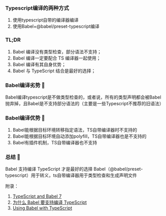 
### Typescript编译的两种方式
1. 使用typescript自带的编译器编译
2. 使用Babel+@babel/preset-typescript编译

### **TL;DR**
1. Babel 编译没有类型检查，部分语法不支持；
2. Babel 编译一定要配合 TS 编译器一起使用；
3. Babel 编译有其自身优势；
4. Babel 与 TypeScript 结合是最好的选择；

### Babel编译劣势 🐛
Babel编译typescript是不做类型检查的，或者说，所有的类型声明都会被Babel抛弃掉，且Babel是不支持部分语法的（主要是一些Typescript不推荐的旧语法）

### Babel编译优势 🎉
1. Babel能根据目标环境转移指定语法，TS自带编译器时不支持的  
2. Babel能根据目标环境自动添加polyfill，TS自带编译器也是不支持的
3. Babel有插件机制，TS自带编译器也不支持

### 总结 🦓
Babel 支持编译 TypeScript 才是最好的选择
Babel（@babel/preset-typescript）用于转义，ts自带编译器用于类型检查和生成声明文件

附录：  
1. [TypeScript and Babel 7](https://devblogs.microsoft.com/typescript/typescript-and-babel-7/)
2. [为什么 Babel 要支持编译 TypeScript](https://juejin.cn/post/6844904031643664397)
3. [Using Babel with TypeScript](https://www.typescriptlang.org/docs/handbook/babel-with-typescript.html)
